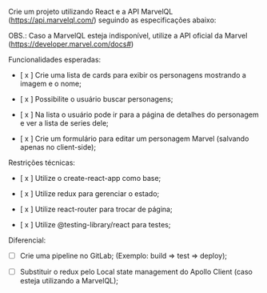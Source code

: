 Crie um projeto utilizando React e a API MarvelQL (https://api.marvelql.com/) seguindo as especificações abaixo:

OBS.: Caso a MarvelQL esteja indisponível, utilize a API oficial da Marvel (https://developer.marvel.com/docs#)



Funcionalidades esperadas:

  - [ x ] Crie uma lista de cards para exibir os personagens mostrando a imagem e o nome;

  - [ x ] Possibilite o usuário buscar personagens;

  - [ x ] Na lista o usuário pode ir para a página de detalhes do personagem e ver a lista de series dele;

  - [ x ] Crie um formulário para editar um personagem Marvel (salvando apenas no client-side);


Restrições técnicas:

  - [ x ] Utilize o create-react-app como base;

  - [ x ] Utilize redux para gerenciar o estado;

  - [ x ] Utilize react-router para trocar de página;

  - [ x ] Utilize @testing-library/react para testes;


Diferencial:

  - [  ] Crie uma pipeline no GitLab; (Exemplo: build => test => deploy);

  - [  ] Substituir o redux pelo Local state management do Apollo Client (caso esteja utilizando a MarvelQL);
